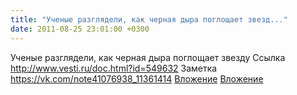 ```yaml
---
title: "Ученые разглядели, как черная дыра поглощает звезд..."
date: 2011-08-25 23:01:00 +0300
---
```


Ученые разглядели, как черная дыра поглощает звезду
Ссылка
http://www.vesti.ru/doc.html?id=549632
Заметка
<a class="vk-attach" href="https://vk.com/note41076938_11361414">https://vk.com/note41076938_11361414</a>
[Вложение](http://www.vesti.ru/doc.html?id=549632)
<a class="vk-attach" href="https://vk.com/note41076938_11361414">Вложение</a>
